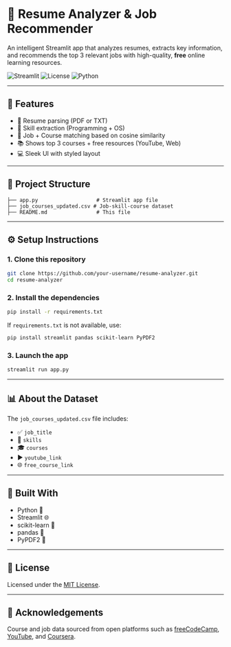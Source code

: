 
# 💼 Resume Analyzer & Job Recommender

An intelligent Streamlit app that analyzes resumes, extracts key information, and recommends the top 3 relevant jobs with high-quality, **free** online learning resources.

![Streamlit](https://img.shields.io/badge/Streamlit-Enabled-brightgreen?style=for-the-badge&logo=streamlit)
![License](https://img.shields.io/badge/license-MIT-blue?style=for-the-badge)
![Python](https://img.shields.io/badge/Python-3.8%2B-blue.svg?style=for-the-badge&logo=python)

---

## 🚀 Features

- 📄 Resume parsing (PDF or TXT)
- 🧠 Skill extraction (Programming + OS)
- 🎯 Job + Course matching based on cosine similarity
- 📚 Shows top 3 courses + free resources (YouTube, Web)
- 💻 Sleek UI with styled layout

---

## 📁 Project Structure

```
├── app.py                   # Streamlit app file
├── job_courses_updated.csv # Job-skill-course dataset
├── README.md                # This file
```

---

## ⚙️ Setup Instructions

### 1. Clone this repository
```bash
git clone https://github.com/your-username/resume-analyzer.git
cd resume-analyzer
```

### 2. Install the dependencies
```bash
pip install -r requirements.txt
```
If `requirements.txt` is not available, use:
```bash
pip install streamlit pandas scikit-learn PyPDF2
```

### 3. Launch the app
```bash
streamlit run app.py
```

---

## 📊 About the Dataset

The `job_courses_updated.csv` file includes:
- ✅ `job_title`
- 🧠 `skills`
- 🎓 `courses`
- ▶️ `youtube_link`
- 🌐 `free_course_link`

---

## 🧪 Built With

- Python 🐍
- Streamlit 🌐
- scikit-learn 🤖
- pandas 🧾
- PyPDF2 📄

---

## 📄 License

Licensed under the [MIT License](LICENSE).

---

## 🙌 Acknowledgements

Course and job data sourced from open platforms such as [freeCodeCamp](https://www.freecodecamp.org), [YouTube](https://youtube.com), and [Coursera](https://coursera.org).

